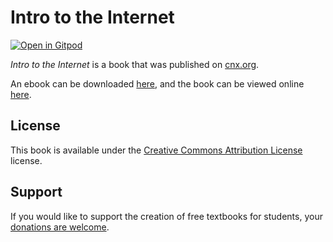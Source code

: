 # Intro to the Internet

[![Open in Gitpod](https://gitpod.io/button/open-in-gitpod.svg)](https://gitpod.io/from-referrer/)

_Intro to the Internet_ is a book that was published on [cnx.org](https://cnx.org/).

An ebook can be downloaded [here](https://github.com/cnx-user-books/cnxbook-intro-to-the-internet/releases/latest), and the book can be viewed online [here](https://github.com/cnx-user-books/cnxbook-intro-to-the-internet/releases/latest).

## License
This book is available under the [Creative Commons Attribution License](./LICENSE) license.

## Support
If you would like to support the creation of free textbooks for students, your [donations are welcome](https://riceconnect.rice.edu/donation/support-openstax-banner).
